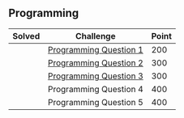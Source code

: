 ## Programming

| Solved | Challenge | Point |
| ------ | --------- | ----- |
| | [Programming Question 1](./Programming_Question_1.md) | 200 |
| | [Programming Question 2](./Programming_Question_2.md) | 300 |
| | [Programming Question 3](./Programming_Question_3.md) | 300 |
| | Programming Question 4 | 400 |
| | Programming Question 5 | 400 |